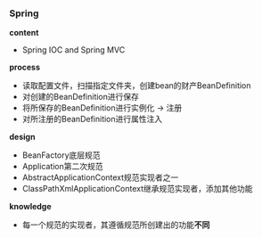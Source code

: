 ### Spring

**content**

- Spring IOC and Spring MVC

**process**

- 读取配置文件，扫描指定文件夹，创建bean的财产BeanDefinition
- 对创建的BeanDefinition进行保存
- 将所保存的BeanDefinition进行实例化 -> 注册
- 对所注册的BeanDefinition进行属性注入

**design**

- BeanFactory底层规范
- Application第二次规范
- AbstractApplicationContext规范实现者之一
- ClassPathXmlApplicationContext继承规范实现者，添加其他功能

**knowledge**

- 每一个规范的实现者，其遵循规范所创建出的功能**不同**
